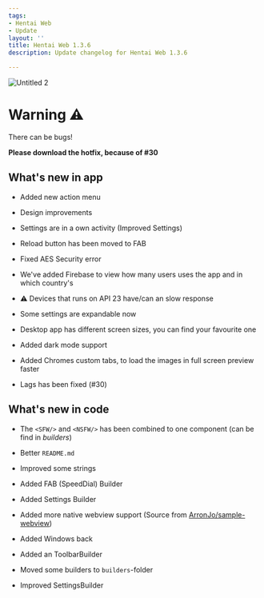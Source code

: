 ```yaml
---
tags:
- Hentai Web
- Update
layout: ''
title: Hentai Web 1.3.6
description: Update changelog for Hentai Web 1.3.6

---
```

![Untitled 2](https://user-images.githubusercontent.com/54764558/147851718-16e54974-8d22-477a-a372-ee7eea31e8bd.png)

# Warning ⚠

There can be bugs!    

**Please download the hotfix, because of #30**

## What's new in app

- Added new action menu

- Design improvements

- Settings are in a own activity (Improved Settings)

- Reload button has been moved to FAB

- Fixed AES Security error

- We've added Firebase to view how many users uses the app and in which country's

- ⚠ Devices that runs on API 23 have/can an slow response

- Some settings are expandable now

- Desktop app has different screen sizes, you can find your favourite one

- Added dark mode support

- Added Chromes custom tabs, to load the images in full screen preview faster

- Lags has been fixed (#30)

## What's new in code

- The `<SFW/>` and `<NSFW/>` has been combined to one component (can be find in _builders_)

- Better `README.md`

- Improved some strings

- Added FAB (SpeedDial) Builder

- Added Settings Builder

- Added more native webview support (Source from [ArronJo/sample-webview](https://github.com/ArronJo/sample-webview))

- Added Windows back

- Added an ToolbarBuilder

- Moved some builders to `builders`-folder

- Improved SettingsBuilder

